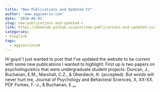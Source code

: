 ```yaml
---
title: "New Publications and Updated CV"
author: 'www.aggieerin.com'
date: '2018-06-01'
slug: new-publications-and-updated-c
link: https://doomlab.github.io/post/new-publications-and-updated-cv/
categories:
- bloglink
tags:
  - aggieerincom
---
```


Hi guys! I just wanted to post that I've updated the website to be current with some new publications I wanted to highlight: First up is two papers on psycholinguistics that were undergraduate student projects: Duncan, J., Buchanan, E.M., Marshall, C.Z., & Oberdieck, K. (accepted). But words will never hurt me, Journal of Psychology and Behavioral Sciences, X, XX-XX. PDF Forbes, F.-J., & Buchanan, E.[... <i class="fas fa-external-link-alt"></i>](https://doomlab.github.io/post/new-publications-and-updated-cv/)

